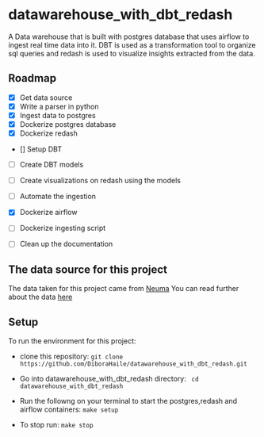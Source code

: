 # datawarehouse_with_dbt_redash
A Data warehouse that is built with postgres database that uses airflow to ingest real time data into it. DBT is used as a transformation tool to organize sql queries and redash is used to visualize insights extracted from the data.

## Roadmap
- [x] Get data source
- [x] Write a parser in python
- [x] Ingest data to postgres
- [x] Dockerize postgres database
- [x] Dockerize redash
- [] Setup DBT
- [ ] Create DBT models
- [ ] Create visualizations on redash using the models
- [ ] Automate the ingestion
- [x] Dockerize airflow
- [ ] Dockerize ingesting script
- [ ] Clean up the documentation


## The data source for this project 
The data taken for this project came from [Neuma](https://open-traffic.epfl.ch/) 
You can read further about the data [here](data/README.md)

## Setup
To run the environment for this project:

- clone this repository:
    ```git clone https://github.com/DiboraHaile/datawarehouse_with_dbt_redash.git ```

- Go into datawarehouse_with_dbt_redash directory:
    ``` cd datawarehouse_with_dbt_redash```

- Run the followng on your terminal to start the postgres,redash and airflow containers:
    ``` make setup ```
  
- To stop run:
    ``` make stop ```


